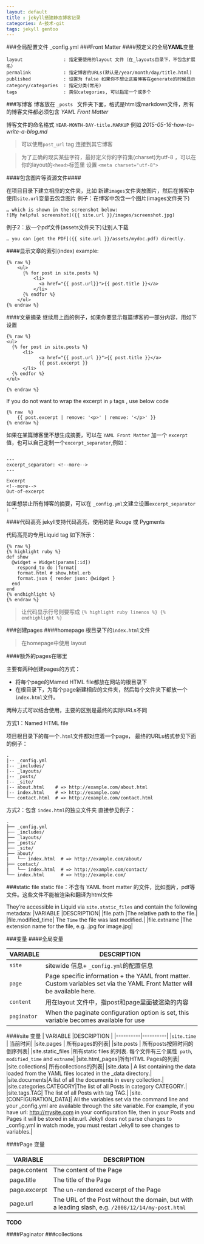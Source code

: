 ```yaml
---
layout: default
title : jekyll搭建静态博客记录
categories: A-技术-git
tags: jekyll gentoo
---
```


###全局配置文件
_config.yml
###Front Matter
####预定义的全局**YAML**变量

```
layout               : 指定要使用的layout 文件（在_layouts目录下，不包含扩展名）
permalink            : 指定博客的URLs(默认是/year/month/day/title.html)
published            : 设置为 false 如果你不想让这篇博客在generate的时候显示
category/categories  : 指定分类(常用) 
tags                 : 类似categories, 可以指定一个或多个

```
###写博客
  博客放在 `_posts ` 文件夹下面，格式是html或markdown文件，所有的博客文件都必须包含 *YAML Front Matter*
  
  博客文件的命名格式 `YEAR-MONTH-DAY-title.MARKUP` 例如 *2015-05-16-how-to-write-a-blog.md*
  
 >可以使用`post_url` tag 连接到其它博客
 
 >为了正确的现实某些字符，最好定义你的字符集(charset)为utf-8 ，可以在你的layout的`<head>`标签里 设置 `<meta charset="utf-8">`


####包含图片等资源文件####

在项目目录下建立相应的文件夹，比如 新建`images`文件夹放图片，然后在博客中使用`site.url`变量去包含图片
例子：在博客中包含一个图片(images文件夹下)

```
… which is shown in the screenshot below:
![My helpful screenshot]({{ site.url }}/images/screenshot.jpg)
```

例子2：放一个pdf文件(assets文件夹下)让别人下载

```
… you can [get the PDF]({{ site.url }}/assets/mydoc.pdf) directly.

```

####显示文章的索引(index)
example:

```
{% raw %}
    <ul>
      {% for post in site.posts %}
          <li>
            <a href="{{ post.url}}">{{ post.title }}</a>
          </li>
      {% endfor %}
    </ul>
{% endraw %}
```

####文章摘录
继续用上面的例子，如果你要显示每篇博客的一部分内容，用如下设置

```
{% raw %}
<ul>
  {% for post in site.posts %}
      <li>
            <a href="{{ post.url }}">{{ post.title }}</a>
            {{ post.excerpt }}
      </li>
  {% endfor %}
</ul>

{% endraw %}

```

If you do not  want to wrap the excerpt in `p`  tags , use below code

```
{% raw  %}
    {{ post.excerpt | remove: '<p>' | remove: '</p>' }}
{% endraw %}
```

如果在某篇博客里不想生成摘要，可以在 `YAML Front Matter` 加一个 `excerpt`值，也可以自己定制一个`excerpt_separator`,例如：

```

---
excerpt_separator: <!--more-->
---

Excerpt
<!--more-->
Out-of-excerpt

```

如果想禁止所有博客的摘要，可以在 `_config.yml`文建立设置`excerpt_separator : "" `

####代码高亮
jekyll支持代码高亮，使用的是 Rouge 或 Pygments

代码高亮的专用Liquid tag 如下所示：

```
{% raw %}
{% highlight ruby %}
def show
  @widget = Widget(params[:id])
    respond_to do |format|
    format.html # show.html.erb
    format.json { render json: @widget }
  end
end
{% endhighlight %}
{% endraw %}
```

>让代码显示行号则要写成 `{% highlight ruby linenos %} {% endhighlight %}`

###创建pages
####homepage
根目录下的`index.html`文件

>在homepage中使用 layout

####额外的pages在哪里

主要有两种创建pages的方式：

+ 将每个page的Mamed HTML file都放在网站的根目录下
+ 在根目录下，为每个page新建相应的文件夹，然后每个文件夹下都放一个`index.html`文件。

两种方式可以结合使用，主要的区别是最终的实际URLs不同

方式1：Named HTML file 

项目根目录下的每一个`.html`文件都对应着一个page， 最终的URLs格式参见下面的例子：

```
.
|-- _config.yml
|-- _includes/
|-- _layouts/
|-- _posts/
|-- _site/
|-- about.html    # => http://example.com/about.html
|-- index.html    # => http://example.com/
└── contact.html  # => http://example.com/contact.html
```
方式2：包含 `index.html`的独立文件夹
直接参见例子：

```
.
├── _config.yml
├── _includes/
├── _layouts/
├── _posts/
├── _site/
├── about/
|   └── index.html  # => http://example.com/about/
├── contact/
|   └── index.html  # => http://example.com/contact/
└── index.html      # => http://example.com/
```
###static file
static file：不含有 YAML front matter 的文件，比如图片，pdf等文件。这些文件不能被渲染和翻译为html文件

They’re accessible in Liquid via `site.static_files` and contain the following metadata:
|VARIABLE	|DESCRIPTION|
|file.path       |The relative path to the file.|
|file.modified_time| The `Time` the file was last modified.|
|file.extname |The extension name for the file, e.g.  .jpg for image.jpg|

###变量
####全局变量

| VARIABLE |DESCRIPTION  |
|:-------|-----------    |
|`site`    |sitewide 信息+ `_config.yml`的配置信息|
|`page`    |Page specific information + the YAML front matter. Custom variables set via the YAML Front Matter will be available here.|
|`content` | 用在layout 文件中，指post和page里面被渲染的内容|
|`paginator`|When the paginate configuration option is set, this variable becomes available for use|

####site 变量
| VARIABLE |DESCRIPTION  |
|----------|----------|
|`site.time` |  当前时间|
|site.pages  | 所有pages的列表|
|site.posts  | 所有posts按照时间的倒序列表|
|site.static_files |所有static files 的列表. 每个文件有三个属性` path`, ` modified_time` and `extname`|
|site.html_pages|所有HTML Pages的列表|
|site.collections| 所有collections的列表|
|site.data | A list containing the data loaded from the YAML files located in the _data directory.|
|site.documents|A list of all the documents in every collection.|
|site.categories.CATEGORY|The list of all Posts in category CATEGORY.|
|site.tags.TAG| The list of all Posts with tag TAG.|
|site.[CONFIGURATION_DATA]| All the variables set via the command line and your _config.yml are available through the site variable. For example, if you have url: http://mysite.com in your configuration file, then in your Posts and Pages it will be stored in site.url. Jekyll does not parse changes to _config.yml in watch mode, you must restart Jekyll to see changes to variables.|

####Page 变量

| VARIABLE|DESCRIPTION|
|--------|-----------|
| page.content|The content of the Page |
| page.title| The title of the Page|
|page.excerpt|The un-rendered excerpt of the Page|
|page.url|  The URL of the Post without the domain, but with a leading slash, e.g. `/2008/12/14/my-post.html`|

**TODO**

####Paginator
###collections














